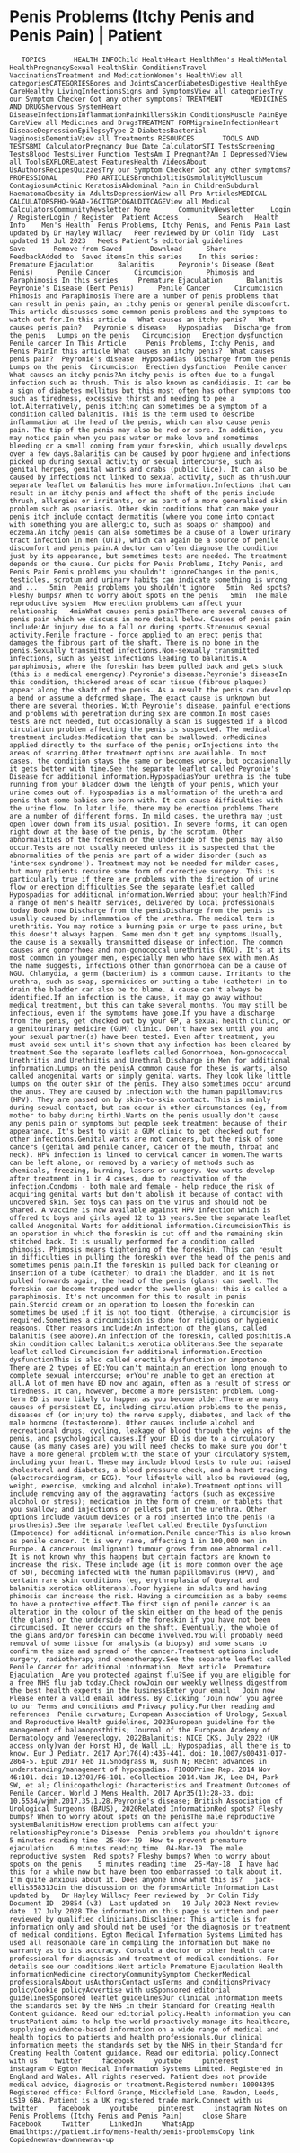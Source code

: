 # Penis Problems (Itchy Penis and Penis Pain) | Patient

       TOPICS       HEALTH INFOChild HealthHeart HealthMen's HealthMental HealthPregnancySexual HealthSkin ConditionsTravel VaccinationsTreatment and MedicationWomen's HealthView all categoriesCATEGORIESBones and JointsCancerDiabetesDigestive HealthEye CareHealthy LivingInfectionsSigns and SymptomsView all categoriesTry our Symptom Checker Got any other symptoms? TREATMENT       MEDICINES AND DRUGSNervous SystemHeart DiseaseInfectionsInflammationPainkillersSkin ConditionsMuscle PainEye CareView all Medicines and DrugsTREATMENT FORMigraineInfectionHeart DiseaseDepressionEpilepsyType 2 DiabetesBacterial VaginosisDementiaView all Treatments RESOURCES       TOOLS AND TESTSBMI CalculatorPregnancy Due Date CalculatorSTI TestsScreening TestsBlood TestsLiver Function TestsAm I Pregnant?Am I Depressed?View all ToolsEXPLORELatest FeaturesHealth VideosAbout UsAuthorsRecipesQuizzesTry our Symptom Checker Got any other symptoms? PROFESSIONAL       PRO ARTICLESBronchiolitisOsmolalityMolluscum ContagiosumActinic KeratosisAbdominal Pain in ChildrenSubdural HaematomaObesity in AdultsDepressionView all Pro ArticlesMEDICAL CALCULATORSPHQ-9GAD-76CITGPCOGAUDITCAGEView all Medical CalculatorsCommunityNewsletter More       CommunityNewsletter    Login / RegisterLogin / Register  Patient Access  .       Search   Health Info    Men's Health  Penis Problems, Itchy Penis, and Penis Pain Last updated by Dr Hayley Willacy   Peer reviewed by Dr Colin Tidy  Last updated 19 Jul 2023   Meets Patient’s editorial guidelines            Save       Remove from Saved       Download      Share      FeedbackAdded to  Saved itemsIn this series    In this series:     Premature Ejaculation      Balanitis      Peyronie's Disease (Bent Penis)      Penile Cancer      Circumcision      Phimosis and Paraphimosis In this series     Premature Ejaculation      Balanitis      Peyronie's Disease (Bent Penis)      Penile Cancer      Circumcision      Phimosis and Paraphimosis There are a number of penis problems that can result in penis pain, an itchy penis or general penile discomfort. This article discusses some common penis problems and the symptoms to watch out for.In this article   What causes an itchy penis?   What causes penis pain?   Peyronie's disease   Hypospadias   Discharge from the penis   Lumps on the penis   Circumcision   Erection dysfunction   Penile cancer In This Article     Penis Problems, Itchy Penis, and Penis PainIn this article What causes an itchy penis?  What causes penis pain?  Peyronie's disease  Hypospadias  Discharge from the penis  Lumps on the penis  Circumcision  Erection dysfunction  Penile cancer What causes an itchy penis?An itchy penis is often due to a fungal infection such as thrush. This is also known as candidiasis. It can be a sign of diabetes mellitus but this most often has other symptoms too such as tiredness, excessive thirst and needing to pee a lot.Alternatively, penis itching can sometimes be a symptom of a condition called balanitis. This is the term used to describe inflammation at the head of the penis, which can also cause penis pain. The tip of the penis may also be red or sore. In addition, you may notice pain when you pass water or make love and sometimes bleeding or a smell coming from your foreskin, which usually develops over a few days.Balanitis can be caused by poor hygiene and infections picked up during sexual activity or sexual intercourse, such as genital herpes, genital warts and crabs (public lice). It can also be caused by infections not linked to sexual activity, such as thrush.Our separate leaflet on Balanitis has more information.Infections that can result in an itchy penis and affect the shaft of the penis include thrush, allergies or irritants, or as part of a more generalised skin problem such as psoriasis. Other skin conditions that can make your penis itch include contact dermatitis (where you come into contact with something you are allergic to, such as soaps or shampoo) and eczema.An itchy penis can also sometimes be a cause of a lower urinary tract infection in men (UTI), which can again be a source of penile discomfort and penis pain.A doctor can often diagnose the condition just by its appearance, but sometimes tests are needed. The treatment depends on the cause. Our picks for Penis Problems, Itchy Penis, and Penis Pain Penis problems you shouldn't ignoreChanges in the penis, testicles, scrotum and urinary habits can indicate something is wrong and ...   5min  Penis problems you shouldn't ignore   5min  Red spots? Fleshy bumps? When to worry about spots on the penis   5min  The male reproductive system  How erection problems can affect your relationship   4minWhat causes penis pain?There are several causes of penis pain which we discuss in more detail below. Causes of penis pain include:An injury due to a fall or during sports.Strenuous sexual activity.Penile fracture - force applied to an erect penis that damages the fibrous part of the shaft. There is no bone in the penis.Sexually transmitted infections.Non-sexually transmitted infections, such as yeast infections leading to balanitis.A paraphimosis, where the foreskin has been pulled back and gets stuck (this is a medical emergency).Peyronie's disease.Peyronie's diseaseIn this condition, thickened areas of scar tissue (fibrous plaques) appear along the shaft of the penis. As a result the penis can develop a bend or assume a deformed shape. The exact cause is unknown but there are several theories. With Peyronie's disease, painful erections and problems with penetration during sex are common.In most cases tests are not needed, but occasionally a scan is suggested if a blood circulation problem affecting the penis is suspected. The medical treatment includes:Medication that can be swallowed; orMedicines applied directly to the surface of the penis; orInjections into the areas of scarring.Other treatment options are available. In most cases, the condition stays the same or becomes worse, but occasionally it gets better with time.See the separate leaflet called Peyronie's Disease for additional information.HypospadiasYour urethra is the tube running from your bladder down the length of your penis, which your urine comes out of. Hypospadias is a malformation of the urethra and penis that some babies are born with. It can cause difficulties with the urine flow. In later life, there may be erection problems.There are a number of different forms. In mild cases, the urethra may just open lower down from its usual position. In severe forms, it can open right down at the base of the penis, by the scrotum. Other abnormalities of the foreskin or the underside of the penis may also occur.Tests are not usually needed unless it is suspected that the abnormalities of the penis are part of a wider disorder (such as 'intersex syndrome'). Treatment may not be needed for milder cases, but many patients require some form of corrective surgery. This is particularly true if there are problems with the direction of urine flow or erection difficulties.See the separate leaflet called Hypospadias for additional information.Worried about your health?Find a range of men's health services, delivered by local professionals today Book now Discharge from the penisDischarge from the penis is usually caused by inflammation of the urethra. The medical term is urethritis. You may notice a burning pain or urge to pass urine, but this doesn't always happen. Some men don't get any symptoms.Usually, the cause is a sexually transmitted disease or infection. The common causes are gonorrhoea and non-gonococcal urethritis (NGU). It's at its most common in younger men, especially men who have sex with men.As the name suggests, infections other than gonorrhoea can be a cause of NGU. Chlamydia, a germ (bacterium) is a common cause. Irritants to the urethra, such as soap, spermicides or putting a tube (catheter) in to drain the bladder can also be to blame. A cause can't always be identified.If an infection is the cause, it may go away without medical treatment, but this can take several months. You may still be infectious, even if the symptoms have gone.If you have a discharge from the penis, get checked out by your GP, a sexual health clinic, or a genitourinary medicine (GUM) clinic. Don't have sex until you and your sexual partner(s) have been tested. Even after treatment, you must avoid sex until it's shown that any infection has been cleared by treatment.See the separate leaflets called Gonorrhoea, Non-gonococcal Urethritis and Urethritis and Urethral Discharge in Men for additional information.Lumps on the penisA common cause for these is warts, also called anogenital warts or simply genital warts. They look like little lumps on the outer skin of the penis. They also sometimes occur around the anus. They are caused by infection with the human papillomavirus (HPV). They are passed on by skin-to-skin contact. This is mainly during sexual contact, but can occur in other circumstances (eg, from mother to baby during birth).Warts on the penis usually don't cause any penis pain or symptoms but people seek treatment because of their appearance. It's best to visit a GUM clinic to get checked out for other infections.Genital warts are not cancers, but the risk of some cancers (genital and penile cancer, cancer of the mouth, throat and neck). HPV infection is linked to cervical cancer in women.The warts can be left alone, or removed by a variety of methods such as chemicals, freezing, burning, lasers or surgery. New warts develop after treatment in 1 in 4 cases, due to reactivation of the infection.Condoms - both male and female - help reduce the risk of acquiring genital warts but don't abolish it because of contact with uncovered skin. Sex toys can pass on the virus and should not be shared. A vaccine is now available against HPV infection which is offered to boys and girls aged 12 to 13 years.See the separate leaflet called Anogenital Warts for additional information.CircumcisionThis is an operation in which the foreskin is cut off and the remaining skin stitched back. It is usually performed for a condition called phimosis. Phimosis means tightening of the foreskin. This can result in difficulties in pulling the foreskin over the head of the penis and sometimes penis pain.If the foreskin is pulled back for cleaning or insertion of a tube (catheter) to drain the bladder, and it is not pulled forwards again, the head of the penis (glans) can swell. The foreskin can become trapped under the swollen glans: this is called a paraphimosis. It's not uncommon for this to result in penis pain.Steroid cream or an operation to loosen the foreskin can sometimes be used if it is not too tight. Otherwise, a circumcision is required.Sometimes a circumcision is done for religious or hygienic reasons. Other reasons include:An infection of the glans, called balanitis (see above).An infection of the foreskin, called posthitis.A skin condition called balanitis xerotica obliterans.See the separate leaflet called Circumcision for additional information.Erection dysfunctionThis is also called erectile dysfunction or impotence. There are 2 types of ED:You can't maintain an erection long enough to complete sexual intercourse; orYou're unable to get an erection at all.A lot of men have ED now and again, often as a result of stress or tiredness. It can, however, become a more persistent problem. Long-term ED is more likely to happen as you become older.There are many causes of persistent ED, including circulation problems to the penis, diseases of (or injury to) the nerve supply, diabetes, and lack of the male hormone (testosterone). Other causes include alcohol and recreational drugs, cycling, leakage of blood through the veins of the penis, and psychological causes.If your ED is due to a circulatory cause (as many cases are) you will need checks to make sure you don't have a more general problem with the state of your circulatory system, including your heart. These may include blood tests to rule out raised cholesterol and diabetes, a blood pressure check, and a heart tracing (electrocardiogram, or ECG). Your lifestyle will also be reviewed (eg, weight, exercise, smoking and alcohol intake).Treatment options will include removing any of the aggravating factors (such as excessive alcohol or stress); medication in the form of cream, or tablets that you swallow; and injections or pellets put in the urethra. Other options include vacuum devices or a rod inserted into the penis (a prosthesis).See the separate leaflet called Erectile Dysfunction (Impotence) for additional information.Penile cancerThis is also known as penile cancer. It is very rare, affecting 1 in 100,000 men in Europe. A cancerous (malignant) tumour grows from one abnormal cell. It is not known why this happens but certain factors are known to increase the risk. These include age (it is more common over the age of 50), becoming infected with the human papillomavirus (HPV), and certain rare skin conditions (eg, erythroplasia of Queyrat and balanitis xerotica obliterans).Poor hygiene in adults and having phimosis can increase the risk. Having a circumcision as a baby seems to have a protective effect.The first sign of penile cancer is an alteration in the colour of the skin either on the head of the penis (the glans) or the underside of the foreskin if you have not been circumcised. It never occurs on the shaft. Eventually, the whole of the glans and/or foreskin can become involved.You will probably need removal of some tissue for analysis (a biopsy) and some scans to confirm the size and spread of the cancer.Treatment options include surgery, radiotherapy and chemotherapy.See the separate leaflet called Penile Cancer for additional information. Next article  Premature Ejaculation  Are you protected against flu?See if you are eligible for a free NHS flu jab today.Check nowJoin our weekly wellness digestfrom the best health experts in the businessEnter your email   Join now Please enter a valid email address. By clicking ‘Join now’ you agree to our Terms and conditions and Privacy policy.Further reading and references  Penile curvature; European Association of Urology, Sexual and Reproductive Health guidelines, 2023European guideline for the management of balanoposthitis; Journal of the European Academy of Dermatology and Venereology, 2022Balanitis; NICE CKS, July 2022 (UK access only)van der Horst HJ, de Wall LL; Hypospadias, all there is to know. Eur J Pediatr. 2017 Apr176(4):435-441. doi: 10.1007/s00431-017-2864-5. Epub 2017 Feb 11.Snodgrass W, Bush N; Recent advances in understanding/management of hypospadias. F1000Prime Rep. 2014 Nov 46:101. doi: 10.12703/P6-101. eCollection 2014.Nam JK, Lee DH, Park SW, et al; Clinicopathologic Characteristics and Treatment Outcomes of Penile Cancer. World J Mens Health. 2017 Apr35(1):28-33. doi: 10.5534/wjmh.2017.35.1.28.Peyronie's disease; British Association of Urological Surgeons (BAUS), 2020Related InformationRed spots? Fleshy bumps? When to worry about spots on the penisThe male reproductive systemBalanitisHow erection problems can affect your relationshipPeyronie's Disease  Penis problems you shouldn't ignore    5 minutes reading time  25-Nov-19  How to prevent premature ejaculation    6 minutes reading time  04-Mar-19  The male reproductive system  Red spots? Fleshy bumps? When to worry about spots on the penis    5 minutes reading time  25-May-18  I have had this for a while now but have been too embarrassed to talk about it. I'm quite anxious about it. Does anyone know what this is?   jack-ellis55831Join the discussion on the forumsArticle Information Last updated by   Dr Hayley Willacy Peer reviewed by  Dr Colin Tidy Document ID  29854 (v3)  Last updated on   19 July 2023 Next review date  17 July 2028 The information on this page is written and peer reviewed by qualified clinicians.Disclaimer: This article is for information only and should not be used for the diagnosis or treatment of medical conditions. Egton Medical Information Systems Limited has used all reasonable care in compiling the information but make no warranty as to its accuracy. Consult a doctor or other health care professional for diagnosis and treatment of medical conditions. For details see our conditions.Next article Premature Ejaculation Health informationMedicine directoryCommunitySymptom CheckerMedical professionalsAbout usAuthorsContact usTerms and conditionsPrivacy policyCookie policyAdvertise with usSponsored editorial guidelinesSponsored leaflet guidelinesOur clinical information meets the standards set by the NHS in their Standard for Creating Health Content guidance. Read our editorial policy.Health information you can trustPatient aims to help the world proactively manage its healthcare, supplying evidence-based information on a wide range of medical and health topics to patients and health professionals.Our clinical information meets the standards set by the NHS in their Standard for Creating Health Content guidance. Read our editorial policy.Connect with us    twitter     facebook     youtube     pinterest     instagram © Egton Medical Information Systems Limited. Registered in England and Wales. All rights reserved. Patient does not provide medical advice, diagnosis or treatment.Registered number: 10004395 Registered office: Fulford Grange, Micklefield Lane, Rawdon, Leeds, LS19 6BA. Patient is a UK registered trade mark.Connect with us    twitter     facebook     youtube     pinterest     instagram Notes on Penis Problems (Itchy Penis and Penis Pain)     close Share          Facebook     Twitter     LinkedIn     WhatsApp     Emailhttps://patient.info/mens-health/penis-problemsCopy link Copiednewnav-downnewnav-up


